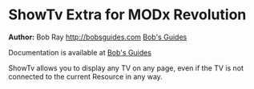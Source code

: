 ShowTv Extra for MODx Revolution
=======================================


**Author:** Bob Ray <http://bobsguides.com> [Bob's Guides](http://bobsguides.com)

Documentation is available at [Bob's Guides](http://bobsguides.com/showtv-tutorial.html)

ShowTv allows you to display any TV on any page, even if the TV is not connected to the current Resource in any way.
